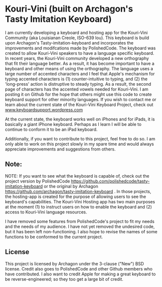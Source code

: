 # Kouri-Vini (built on Archagon's Tasty Imitation Keyboard)

I am currently developing a keyboard and hosting app for the Kouri-Vini Community (aka Louisianan Creole, ISO-639 lou). This keyboard is build upon Archagon's Tasty-imitation-keyboard and incorporates the improvements and modifcations made by PolishedCode.
The keyboard was created to allow Kouri-Vini speakers to have a language specific keyboard. In recent years, the Kouri-Vini community developed a new orthography that fit their language better. As a result, it has become important to have a keyboard and other means of using the orthography. The language uses a large number of accented characters and I feel that Apple's mechanism for typing accented characters is (1) counter-intuitive to typing, and (2) the 'long-press' action is distruptive to steady typing. As a result, the second page of characters has the accented vowels needed for Kouri-Vini.
I am posting it on Github for the hope that others might use this code to create keyboard support for other minority languages. If you wish to contact me or learn about the current state of the Kouri-Vini Keyboard Project, check out www.keyboardsupport.wordpress.com

At the current state, the keyboard works well on iPhones and for iPads, it is basically a giant iPhone keyboard. Perhaps as I learn I will be able to continue to conform it to be an iPad keyboard.

Additionally, if you want to contribute to this project, feel free to do so. I am only able to work on this project slowly in my spare time and would always appreciate improvements and suggestions from others.

## Note:
NOTE: If you want to see what the keyboard is capable of, check out the project version by PolishedCode https://github.com/polishedcode/tasty-imitation-keyboard or the original by Archagon https://github.com/archagon/tasty-imitation-keyboard . In those projects, the hosting-app is created for the purpose of allowing users to see the keyboard's capabilities.
The Kouri-Vini Hosting app has two main purposes at the moment (1) to instruct users on how to enable the keyboard and (2) access to Kouri-Vini language resources.

I have removed some features from PolishedCode's project to fit my needs and the needs of my audience. I have not yet removed the undesired code, but it has been left non-functioning. I also hope to revise the names of some functions to be conformed to the current project.

## License

This project is licensed by Archagon under the 3-clause ("New") BSD license. Credit also goes to PolishedCode and other Github members who have contributed. I also want to credit Apple for making a great keyboard to be reverse-engineered; so they too get a large bit of credit.
